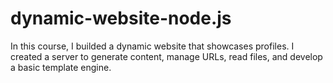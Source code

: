 # dynamic-website-node.js
In this course, I builded a dynamic website that showcases  profiles. I created a server to generate content, manage URLs, read files, and develop a basic template engine.

